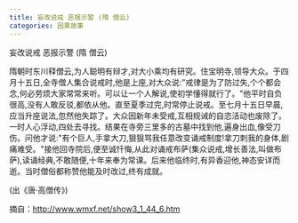 ```yaml
---
title: 妄改说戒 恶报示警 (隋 僧云)
categories: 因果故事
---
```


	   
妄改说戒 恶报示警 (隋 僧云)

隋朝时东川释僧云,为人聪明有辩才,对大小乘均有研究。住宝明寺,领导大众。于四月十五日,全寺僧人集合说戒时,他是上座,对大众说:"戒律是为了防过失,个个都会念,何必劳烦大家常常来听。可以让一个人解说,使初学懂得就行了。"他平时自负很高,没有人敢反驳,都依从他。直至夏季过完,时常停止说戒。至七月十五日早晨,应当升座说法,忽然他失踪了。大众因新年未受戒,互相规诫的自恣活动也废除了。一时人心浮动,四处去寻找。结果在寺旁三里多的古墓中找到他,遍身出血,像受刀伤。问他才说:"有个巨人,手拿大刀,狠狠骂我任意改变诵戒制度!拿刀刺我的身体,剧痛难受。"接他回寺院后,便至诚忏悔,从此对诵戒布萨(集众说戒,增长善法,叫做布萨),读诵经典,不敢随便,十年来奉为常课。后来他临终时,有异香迎他,神态安详而逝。当时僧俗都称赞他能及时改过,终有成就。

(出《唐·高僧传》)

摘自：http://www.wmxf.net/show3_1_44_6.htm
